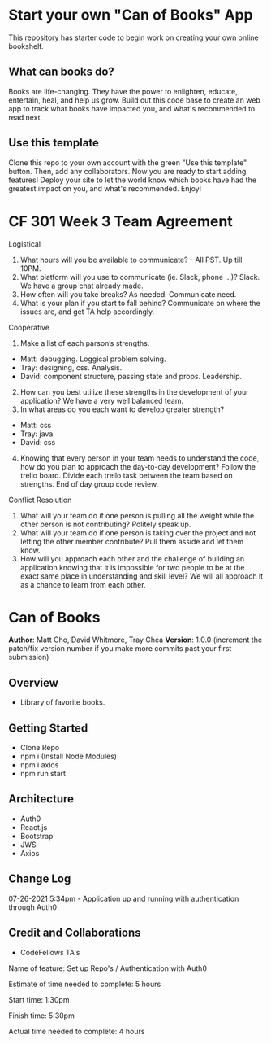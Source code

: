 # Start your own "Can of Books" App

This repository has starter code to begin work on creating your own online bookshelf.

## What can books do?

Books are life-changing. They have the power to enlighten, educate, entertain, heal, and help us grow. Build out this code base to create an web app to track what books have impacted you, and what's recommended to read next.

## Use this template

Clone this repo to your own account with the green "Use this template" button. Then, add any collaborators. Now you are ready to start adding features! Deploy your site to let the world know which books have had the greatest impact on you, and what's recommended. Enjoy!

# CF 301 Week 3 Team Agreement

Logistical
1. What hours will you be available to communicate? - All PST. Up till 10PM.
2. What platform will you use to communicate (ie. Slack, phone …)? Slack. We have a group chat already made.
3. How often will you take breaks? As needed. Communicate need. 
4. What is your plan if you start to fall behind? Communicate on where the issues are, and get TA help accordingly.

Cooperative
1. Make a list of each parson’s strengths.
  - Matt: debugging. Loggical problem solving.
  - Tray: designing, css. Analysis.
  - David: component structure, passing state and props. Leadership.
2. How can you best utilize these strengths in the development of your application? We have a very well balanced team.
3. In what areas do you each want to develop greater strength? 
  - Matt: css
  - Tray: java
  - David: css
4. Knowing that every person in your team needs to understand the code, how do you plan to approach the day-to-day development? Follow the trello board. Divide each trello task between the team based on strengths. End of day group code review.

Conflict Resolution
1. What will your team do if one person is pulling all the weight while the other person is not contributing? Politely speak up. 
2. What will your team do if one person is taking over the project and not letting the other member contribute? Pull them asside and let them know. 
3. How will you approach each other and the challenge of building an application knowing that it is impossible for two people to be at the exact same place in understanding and skill level? We will all approach it as a chance to learn from each other.

# Can of Books

**Author**: Matt Cho, David Whitmore, Tray Chea
**Version**: 1.0.0 (increment the patch/fix version number if you make more commits past your first submission)

## Overview

 - Library of favorite books.

## Getting Started

  - Clone Repo
  - npm i (Install Node Modules)
  - npm i axios
  - npm run start

## Architecture
  - Auth0
  - React.js
  - Bootstrap
  - JWS
  - Axios

## Change Log

07-26-2021 5:34pm - Application up and running with authentication through Auth0

## Credit and Collaborations
  - CodeFellows TA's

Name of feature: Set up Repo's / Authentication with Auth0

Estimate of time needed to complete: 5 hours

Start time: 1:30pm

Finish time: 5:30pm

Actual time needed to complete: 4 hours
